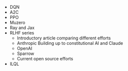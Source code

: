* DQN
* A2C
* PPO
* Muzero
* Ray and Jax
* RLHF series
	* Introductory article comparing different efforts
	* Anthropic Building up to constitutional AI and Claude
	* OpenAI
	* Sparrow
	* Current open source efforts
* ILQL